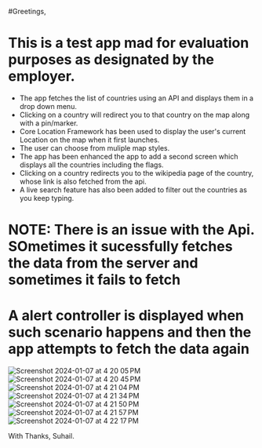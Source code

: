 #Greetings,
# This is a test app mad for evaluation purposes as designated by the employer.

* The app fetches the list of countries using an API and displays them in a drop down menu.
* Clicking on a country will redirect you to that country on the map along with a pin/marker.
* Core Location Framework has been used to display the user's current Location on the map when it first launches.
* The user can choose from muliple map styles.
* The app has been enhanced the app to add a second screen which displays all the countries including the flags.
* Clicking on a country redirects you to the wikipedia page of the country, whose link is also fetched from the api.
* A live search feature has also been added to filter out the countries as you keep typing.
  
# NOTE: There is an issue with the Api. SOmetimes it sucessfully fetches the data from the server and sometimes it fails to fetch
# A alert controller is displayed when such scenario happens and then the app attempts to fetch the data again
  ![Screenshot 2024-01-07 at 4 20 05 PM](https://github.com/suhailajaz/Countries-Listing-By-Suhail/assets/113661825/106f785c-365a-401c-8b6b-a082c02a1995)
![Screenshot 2024-01-07 at 4 20 45 PM](https://github.com/suhailajaz/Countries-Listing-By-Suhail/assets/113661825/90c32955-3355-4c78-ad92-225fbc5c54b5)
![Screenshot 2024-01-07 at 4 21 04 PM](https://github.com/suhailajaz/Countries-Listing-By-Suhail/assets/113661825/091ff26f-de45-482f-a767-8523dbfb2672)
![Screenshot 2024-01-07 at 4 21 34 PM](https://github.com/suhailajaz/Countries-Listing-By-Suhail/assets/113661825/a3c5e613-e306-4012-a04a-2ec3cc3b42eb)
![Screenshot 2024-01-07 at 4 21 50 PM](https://github.com/suhailajaz/Countries-Listing-By-Suhail/assets/113661825/ebe07191-a562-4bac-972d-6d6f7b987716)
![Screenshot 2024-01-07 at 4 21 57 PM](https://github.com/suhailajaz/Countries-Listing-By-Suhail/assets/113661825/9ee10e90-adfa-4d5e-a81c-953fa6de74ec)
![Screenshot 2024-01-07 at 4 22 17 PM](https://github.com/suhailajaz/Countries-Listing-By-Suhail/assets/113661825/cc959585-29db-4ecc-bb83-db1bf9c81bb5)

With Thanks,
Suhail.
